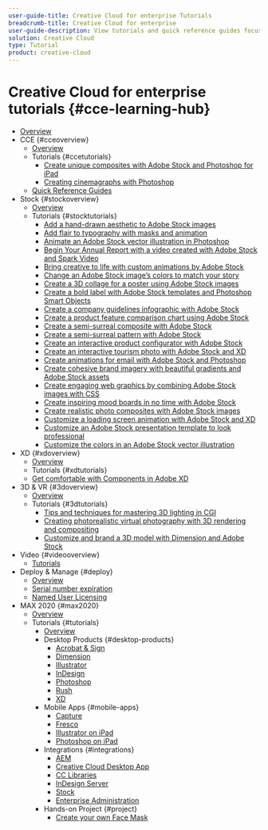 ```yaml
---
user-guide-title: Creative Cloud for enterprise Tutorials
breadcrumb-title: Creative Cloud for enterprise
user-guide-description: View tutorials and quick reference guides focused on Creative Cloud for enterprise.
solution: Creative Cloud
type: Tutorial
product: creative-cloud
---
```


# Creative Cloud for enterprise tutorials {#cce-learning-hub}

+ [Overview](overview.md)
+ CCE {#cceoverview}
  + [Overview](cce/overview-cce.md)
  + Tutorials {#ccetutorials}
    + [Create unique composites with Adobe Stock and Photoshop for iPad](cce/compositepsipad.md)
    + [Creating cinemagraphs with Photoshop](cce/cinemagraphps.md)
  + [Quick Reference Guides](quick-reference/overview-ref.md)
+ Stock {#stockoverview}
  + [Overview](stock/overview-stock.md)
  + Tutorials {#stocktutorials}
    + [Add a hand-drawn aesthetic to Adobe Stock images](stock/handdrawn.md)
    + [Add flair to typography with masks and animation](stock/flairtypography.md)
    + [Animate an Adobe Stock vector illustration in Photoshop](stock/animatevector.md)
    + [Begin Your Annual Report with a video created with Adobe Stock and Spark Video](stock/annualreport.md)
    + [Bring creative to life with custom animations by Adobe Stock](stock/customanimations.md)
    + [Change an Adobe Stock image’s colors to match your story](stock/changecolors.md)
    + [Create a 3D collage for a poster using Adobe Stock images](stock/collage.md)
    + [Create a bold label with Adobe Stock templates and Photoshop Smart Objects](stock/boldlabel.md)
    + [Create a company guidelines infographic with Adobe Stock](stock/infographic.md)
    + [Create a product feature comparison chart using Adobe Stock](stock/featurecomparison.md)
    + [Create a semi-surreal composite with Adobe Stock](stock/surrealcomposite.md)
    + [Create a semi-surreal pattern with Adobe Stock](stock/surrealpattern.md)
    + [Create an interactive product configurator with Adobe Stock](stock/productconfigurator.md)
    + [Create an interactive tourism photo with Adobe Stock and XD](stock/interactivetourismphoto.md)
    + [Create animations for email with Adobe Stock and Photoshop](stock/animationemail.md)
    + [Create cohesive brand imagery with beautiful gradients and Adobe Stock assets](stock/brandgradients.md)
    + [Create engaging web graphics by combining Adobe Stock images with CSS](stock/webgraphics.md)
    + [Create inspiring mood boards in no time with Adobe Stock](stock/moodboard.md)
    + [Create realistic photo composites with Adobe Stock images](stock/realisticcomposite.md)
    + [Customize a loading screen animation with Adobe Stock and XD](stock/loadingscreen.md)
    + [Customize an Adobe Stock presentation template to look professional](stock/presentationtemplate.md)
    + [Customize the colors in an Adobe Stock vector illustration](stock/customizecolors.md)
+ XD {#xdoverview}
  + [Overview](xd/overview-xd.md)
  + Tutorials {#xdtutorials}
   + [Get comfortable with Components in Adobe XD](xd/components.md)
+ 3D & VR {#3doverview}
  + [Overview](3di/overview-3di.md)
  + Tutorials {#3dtutorials}
    + [Tips and techniques for mastering 3D lighting in CGI](3di/mastering3dlighting.md)
    + [Creating photorealistic virtual photography with 3D rendering and compositing](3di/photorealistic.md)
    + [Customize and brand a 3D model with Dimension and Adobe Stock](3di/3ddimensionstock.md)
+ Video {#videooverview}
  + [Tutorials](dva/overview-dva.md)
+ Deploy & Manage {#deploy}
  + [Overview](deploy/overview-deploy.md)
  + [Serial number expiration](deploy/cceserial.md)
  + [Named User Licensing](deploy/nameduserlicensing.md)
+ MAX 2020 {#max2020}
  + [Overview](max2020/overview-max.md)
  + Tutorials {#tutorials}
    + [Overview](max2020/maxtutorials.md)
    + Desktop Products {#desktop-products}
      + [Acrobat & Sign](max2020/acrobat-sign.md)
      + [Dimension](max2020/dimension.md)
      + [Illustrator](max2020/illustrator.md)
      + [InDesign](max2020/indesign.md)
      + [Photoshop](max2020/photoshop.md)
      + [Rush](max2020/rush.md)
      + [XD](max2020/xd.md)
    + Mobile Apps {#mobile-apps}
      + [Capture](max2020/capture.md)
      + [Fresco](max2020/fresco.md)
      + [Illustrator on iPad](max2020/illustratoripad.md)
      + [Photoshop on iPad](max2020/photoshopipad.md)
    + Integrations {#integrations}
      + [AEM](max2020/aem.md)
      + [Creative Cloud Desktop App](max2020/creativeclouddesktopapp.md)
      + [CC Libraries](max2020/cclibraries.md)
      + [InDesign Server](max2020/indesignserver.md)
      + [Stock](max2020/stock.md)
      + [Enterprise Administration](max2020/enterprise.md)
    + Hands-on Project {#project}
      + [Create your own Face Mask](max2020/handsonproject.md)